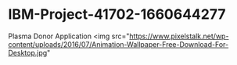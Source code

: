 # IBM-Project-41702-1660644277
Plasma Donor Application
<img src="https://www.pixelstalk.net/wp-content/uploads/2016/07/Animation-Wallpaper-Free-Download-For-Desktop.jpg"

